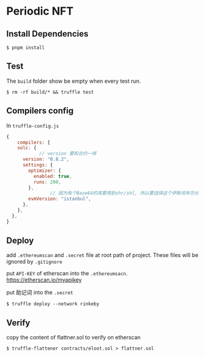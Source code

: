 # Periodic NFT

## Install Dependencies

```
$ pnpm install
```

## Test

The `build` folder show be empty when every test run.

```
$ rm -rf build/* && truffle test
```

## Compilers config

In `truffle-config.js`

```javascript
{
	compilers: {
    solc: {
			// version 要和合约一样
      version: "0.8.2",
      settings: {
        optimizer: {
          enabled: true,
          runs: 200,
        },
				// 因为有个Base64的库要用到shr/shl, 所以要选择这个伊斯坦布尔分叉里面的虚拟机
        evmVersion: "istanbul",
      },
    },
  },
}
```

## Deploy

add `.ethereumscan` and `.secret` file at root path of project. These files will be ignored by `.gitignore`

put `API-KEY` of etherscan into the `.ethereumsacn`. https://etherscan.io/myapikey

put 助记词 into the `.secret`

```
$ truffle deploy --network rinkeby
```

## Verify

copy the content of flattner.sol to verify on etherscan

```
$ truffle-flattener contracts/eloot.sol > flattner.sol
```
